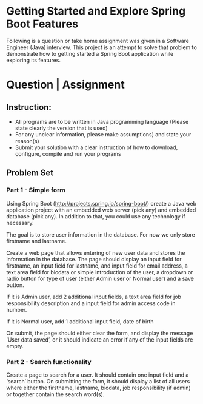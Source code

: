 # Getting Started and Explore Spring Boot Features

Following is a question or take home assignment was given in a Software Engineer (Java) interview. This project is an attempt to solve that problem to demonstrate how to getting started a Spring Boot application while exploring its features.

# Question | Assignment

## Instruction:
-	All programs are to be written in Java programming language (Please state clearly the version that is used)
-	For any unclear information, please make assumptions) and state your reason(s)
-	Submit your solution with a clear instruction of how to download, configure, compile and run your programs

## Problem Set

### Part 1 - Simple form
Using Spring Boot (http://projects.spring.io/spring-boot/) create a Java web application project with an embedded web server (pick any) and embedded database (pick any). In addition to that, you could use any technology if necessary.

The goal is to store user information in the database. For now we only store firstname and lastname.

Create a web page that allows entering of new user data and stores the information in the database. The page should display an input field for firstname, an input field for lastname, and input field for email address, a text area field for biodata or simple introduction of the user, a dropdown or radio button for type of user (either Admin user or Normal user) and a save button.

If it is Admin user, add 2 additional input fields, a text area field for job responsibility description and a input field for admin access code in number.

If it is Normal user, add 1 additional input field, date of birth

On submit, the page should either clear the form, and display the message ‘User data saved’, or it should indicate an error if any of the input fields are empty.

### Part 2 - Search functionality
Create a page to search for a user. It should contain one input field and a ‘search’ button. On submitting the form, it should display a list of all users where either the firstname, lastname, biodata, job responsibility (if admin) or together contain the search word(s).
